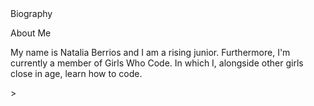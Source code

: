 <!DOCTYPE html>
<html>
<head>
Biography</p>
</head>
<body>

About Me
<p>My name is Natalia Berrios and I am a rising junior. Furthermore, I'm currently a member of Girls Who Code. In which I, alongside other girls close in age, learn how to code.</p>
</b>>
</body>
</html>
